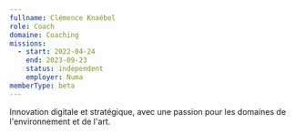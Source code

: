 ```yaml
---
fullname: Clémence Knaébel
role: Coach
domaine: Coaching
missions:
  - start: 2022-04-24
    end: 2023-09-23
    status: independent
    employer: Numa
memberType: beta
---
```


Innovation digitale et stratégique, avec une passion pour les domaines de l'environnement et de l'art. 
